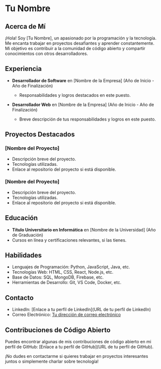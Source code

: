 # Tu Nombre

## Acerca de Mí

¡Hola! Soy [Tu Nombre], un apasionado por la programación y la tecnología. Me encanta trabajar en proyectos desafiantes y aprender constantemente. Mi objetivo es contribuir a la comunidad de código abierto y compartir conocimientos con otros desarrolladores.

## Experiencia

- **Desarrollador de Software** en [Nombre de la Empresa] (Año de Inicio - Año de Finalización)
  - Responsabilidades y logros destacados en este puesto.

- **Desarrollador Web** en [Nombre de la Empresa] (Año de Inicio - Año de Finalización)
  - Breve descripción de tus responsabilidades y logros en este puesto.

## Proyectos Destacados

### [Nombre del Proyecto]

- Descripción breve del proyecto.
- Tecnologías utilizadas.
- Enlace al repositorio del proyecto si está disponible.

### [Nombre del Proyecto]

- Descripción breve del proyecto.
- Tecnologías utilizadas.
- Enlace al repositorio del proyecto si está disponible.

## Educación

- **Título Universitario en Informática** en [Nombre de la Universidad] (Año de Graduación)
- Cursos en línea y certificaciones relevantes, si las tienes.

## Habilidades

- Lenguajes de Programación: Python, JavaScript, Java, etc.
- Tecnologías Web: HTML, CSS, React, Node.js, etc.
- Base de Datos: SQL, MongoDB, Firebase, etc.
- Herramientas de Desarrollo: Git, VS Code, Docker, etc.

## Contacto

- LinkedIn: [Enlace a tu perfil de LinkedIn](URL de tu perfil de LinkedIn)
- Correo Electrónico: [Tu dirección de correo electrónico](mailto:tuemail@example.com)

## Contribuciones de Código Abierto

Puedes encontrar algunas de mis contribuciones de código abierto en mi perfil de GitHub: [Enlace a tu perfil de GitHub](URL de tu perfil de GitHub).

¡No dudes en contactarme si quieres trabajar en proyectos interesantes juntos o simplemente charlar sobre tecnología!

